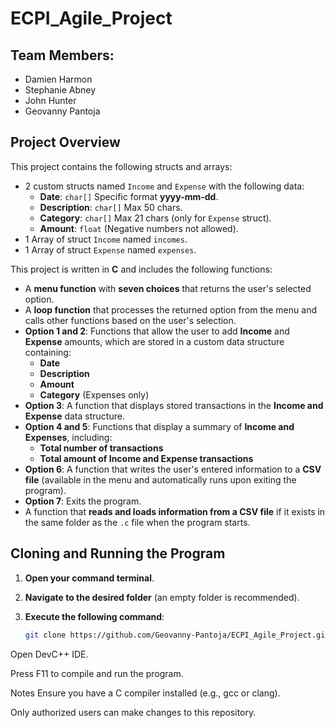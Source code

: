 # ECPI_Agile_Project  

## Team Members:  
- Damien Harmon  
- Stephanie Abney  
- John Hunter  
- Geovanny Pantoja  

## Project Overview  
This project contains the following structs and arrays:  

- 2 custom structs named `Income` and `Expense` with the following data:  
  - **Date**: `char[]` Specific format **yyyy-mm-dd**.  
  - **Description**: `char[]` Max 50 chars.  
  - **Category**: `char[]` Max 21 chars (only for `Expense` struct).  
  - **Amount**: `float` (Negative numbers not allowed).  
- 1 Array of struct `Income` named `incomes`.  
- 1 Array of struct `Expense` named `expenses`.  

This project is written in **C** and includes the following functions:  

- A **menu function** with **seven choices** that returns the user's selected option.  
- A **loop function** that processes the returned option from the menu and calls other functions based on the user's selection.  
- **Option 1 and 2**: Functions that allow the user to add **Income** and **Expense** amounts, which are stored in a custom data structure containing:  
  - **Date**  
  - **Description**  
  - **Amount**
  - **Category** (Expenses only)
- **Option 3**: A function that displays stored transactions in the **Income and Expense** data structure.  
- **Option 4 and 5**: Functions that display a summary of **Income and Expenses**, including:  
  - **Total number of transactions**  
  - **Total amount of Income and Expense transactions**  
- **Option 6**: A function that writes the user's entered information to a **CSV file** (available in the menu and automatically runs upon exiting the program).  
- **Option 7**: Exits the program.  
- A function that **reads and loads information from a CSV file** if it exists in the same folder as the `.c` file when the program starts.  

## Cloning and Running the Program  

1. **Open your command terminal**.  
2. **Navigate to the desired folder** (an empty folder is recommended).  
3. **Execute the following command**:  

   ```sh
   git clone https://github.com/Geovanny-Pantoja/ECPI_Agile_Project.git
   
Open DevC++ IDE.

Press F11 to compile and run the program.

Notes
Ensure you have a C compiler installed (e.g., gcc or clang).

Only authorized users can make changes to this repository.
  


